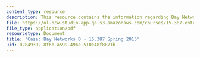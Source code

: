 ```yaml
---
content_type: resource
description: This resource contains the information regarding Bay Networks B.
file: https://ol-ocw-studio-app-qa.s3.amazonaws.com/courses/15-387-entrepreneurial-sales-spring-2015/028493928f6ba599496e510e48f8871b_MIT15_387S15_Bay_Network_B.pdf
file_type: application/pdf
resourcetype: Document
title: 'Case: Bay Networks B - 15.387 Spring 2015'
uid: 02849392-8f6b-a599-496e-510e48f8871b
---
```

